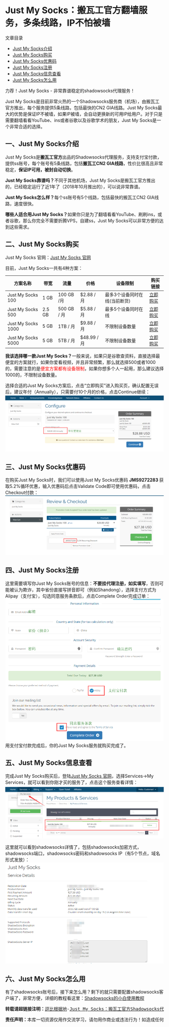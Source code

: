 <h1>Just My Socks：搬瓦工官方翻墙服务，多条线路，IP不怕被墙</h1>

 文章目录
 <ul id="content-index-contents" ><li><a href="#Just%20My%20Socks%E4%BB%8B%E7%BB%8D" data-original-title="Just My Socks介绍"><span>Just My Socks介绍</span></a></li><li><a href="#Just%20My%20Socks%E8%B4%AD%E4%B9%B0" data-original-title="Just My Socks购买"><span>Just My Socks购买</span></a></li><li><a href="#Just%20My%20Socks%E4%BC%98%E6%83%A0%E7%A0%81" data-original-title="Just My Socks优惠码"><span>Just My Socks优惠码</span></a></li><li><a href="#Just%20My%20Socks%E6%B3%A8%E5%86%8C" data-original-title="Just My Socks注册"><span>Just My Socks注册</span></a></li><li><a href="#Just%20My%20Socks%E4%BF%A1%E6%81%AF%E6%9F%A5%E7%9C%8B" data-original-title="Just My Socks信息查看"><span>Just My Socks信息查看</span></a></li><li><a href="#Just%20My%20Socks%E6%80%8E%E4%B9%88%E7%94%A8" data-original-title="Just My Socks怎么用"><span>Just My Socks怎么用</span></a></li></ul>
 力荐！Just My Socks - 非常靠谱稳定的shadowsocks代理服务！
 <p>Just My Socks是目前非常火热的一个Shadowsocks服务商（机场），由搬瓦工官方推出，每个服务提供5条线路，包括最快的CN2 GIA线路。Just My Socks最大的优势是保证IP不被墙，如果IP被墙，会自动更换新的可用IP给用户。对于只是需要翻墙看看YouTube、ins或者谷歌以及谷歌学术的朋友，Just My Socks是一个非常合适的选择。</p>
 <h2 id="Just My Socks介绍"><span id="Just_My_Socks">一、Just My Socks介绍</span></h2>
 <p>Just My Socks是<strong>搬瓦工官方</strong>出品的Shadowsocks代理服务，支持支付宝付款，提供ss账号，每个账号有5条线路，包括<strong>搬瓦工CN2 GIA线路</strong>，性价比很高且非常稳定，<strong>保证IP可用，被封自动切换</strong>。</p>
 <p><strong>Just My Socks靠谱吗？</strong>不同于其他机场，Just My Socks是搬瓦工官方推出的，已经稳定运行了近1年了（2018年10月推出的），可以说非常靠谱。</p>
 
 <p><strong>Just My Socks怎么样？</strong>每个ss账号有5个线路，包括最快的搬瓦工CN2 GIA线路，速度很快。</p>
 <p><strong>哪些人适合用Just My Socks？</strong>如果你只是为了翻墙看看YouTube、刷刷ins，或者谷歌，那么你完全不需要折腾VPS，自建ss，Just My Socks可以非常方便的达到这些需求。</p>
 <h2 id="Just My Socks购买"><span id="Just_My_Socks-2">二、Just My Socks购买</span></h2>
 <p>Just My Socks 官网：<a rel="nofollow" href="https://lihi1.com/l0QrZ">Just My Socks 官网</a></p>
 <p>目前，Just My Socks一共有4种方案：</p>
 <table id="tablepress-1">
 <thead>
 <tr>
 <th>方案名称</th>
 <th>带宽</th>
 <th>流量</th>
 <th>价格</th>
 <th>设备限制</th>
 <th>购买链接</th>
 </tr>
 </thead>
 <tbody>
 <tr>
 <td>Just My Socks 100</td>
 <td>1 GB</td>
 <td>100 GB /月</td>
 <td>$2.88 / 月</td>
 <td>最多3个设备同时在线(当前断货)</td>
 <td><a rel="nofollow" href="https://lihi1.com/vbBxA" data-original-title="">立即购买</a></td>
 </tr>
 <tr>
 <td>Just My Socks 500</td>
 <td>2.5 GB</td>
 <td>500 GB / 月</td>
 <td>$5.88 / 月</td>
 <td>最多5个设备同时在线</td>
 <td><a rel="nofollow" href="https://lihi1.com/cEsnp" data-original-title="">立即购买</a></td>
 </tr>
 <tr>
 <td>Just My Socks 1000</td>
 <td>5 GB</td>
 <td>1TB / 月</td>
 <td>$9.88 / 月</td>
 <td>不限制设备数量</td>
 <td><a rel="nofollow" href="https://lihi1.com/l28hA" data-original-title="">立即购买</a></td>
 </tr>
 <tr>
 <td>Just My Socks 5000</td>
 <td>5 GB</td>
 <td>5TB / 月</td>
 <td>$48.99 / 月</td>
 <td>不限制设备数量</td>
 <td><a rel="nofollow" href="https://lihi1.com/Tov44" data-original-title="">立即购买</a></td>
 </tr>
 </tbody>
 </table>
 <p><strong>我该选择哪一款Just My Socks？</strong>一般来说，如果只是谷歌查资料，直接选择最便宜的方案就行，如果你爱看视频，并且非常频繁，那么就选择500或者1000的，需要注意的是<span style="color: #ff0000;">便宜方案都有设备限制</span>，如果你想多个人一起用，那么建议选择1000的，不限制设备数量。</p>
 <p>选择合适的Just My Socks方案后，点击“立即购买”进入购买页，确认配置无误后，建议年付（Annually），只需要付10个月的价格，点击Continue继续：<br>
 <img style="max-width:100%" src="images/jms-1.png" alt="Just My Socks 购买教程"></p>
 <h2 id="Just My Socks优惠码"><span id="Just_My_Socks-3">三、Just My Socks优惠码</span></h2>
 <p>在购买Just My Socks时，我们可以使用Just My Socks优惠码 <strong>JMS9272283&nbsp;</strong>获取5.2%循环优惠，输入优惠码后点击Validate Code即可使用优惠码，点击Checkout付款：<br>
 <img style="max-width:100%" src="images/jms-2.png" alt="Just My Socks优惠码"></p>
 <h2 id="Just My Socks注册"><span id="Just_My_Socks-4">四、Just My Socks注册</span></h2>
 <p>这里需要填写你Just My Socks账号的信息：<strong>不要挂代理注册，如实填写</strong>，否则可能被认为欺诈，其中省份直接写拼音即可（例如Shandong），选择支付方式为Alipay（支付宝），勾选同意服务条款后，点击Complete Order完成订单：<br>
 <img style="max-width:100%" src="images/jms-3.png" alt="Just My Socks 注册信息"><br>
 用支付宝付款完成后，你的Just My Socks服务就购买完成了。</p>
 <h2 id="Just My Socks信息查看"><span id="Just_My_Socks-5">五、Just My Socks信息查看</span></h2>
 <p>完成Just My Socks购买后，登陆<a rel="nofollow" href="https://lihi1.com/l0QrZ">Just My Socks 官网</a>，选择Services-&gt;My Services，就可以看到你刚才买的服务了，点击这个服务查看详情：<br>
 <img style="max-width:100%" src="images/jms-4.png" alt="Just My Socks 我的服务"></p>
 <p>这里就可以看到shadowsocks详情了，包括shadowsocks加密方式，shadowsocks端口，shadowsocks密码和shadowsocks IP（有5个节点，域名形式发放）：<br>
 <img style="max-width:100%" src="images/jms-5.png" alt="Just My Socks shadowsocks详情"></p>
 <h2 id="Just My Socks怎么用"><span id="Just_My_Socks-6">六、Just My Socks怎么用</span></h2>
 <p>有了shadowsocks账号后，接下来怎么用？剩下的就只需要配置shadowsocks客户端了，非常方便，详细的教程看这里：<a rel="nofollow" href="https://doubibackup.com/jeptq9ir-2.html" data-original-title="Shadowsocks的小白使用教程">Shadowsocks的小白使用教程</a></p>
<pre style="max-width:100%" style="border-left: solid 4px #1abc9c;"><strong>转载请超链接注明：</strong><a href="https://doubibackup.com/index.html">逗比根据地</a>-<a href="https://doubibackup.com/bandwagonhost-just-my-socks.html">Just My Socks：搬瓦工官方Shadowsocks代理，多条线路，保证IP不被墙</a></pre><pre style="max-width:100%"><strong>责任声明：</strong>本库一切资源仅用作交流学习，请勿用作商业或违法行为！如造成任何后果，本库概不负责！</pre>
